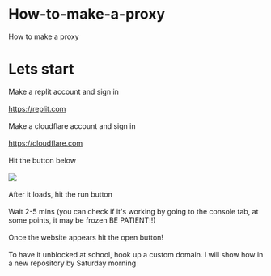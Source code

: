 # How-to-make-a-proxy
How to make a proxy
# Lets start
Make a replit account and sign in
<br>
<br>
https://replit.com
<br>
<br>
Make a cloudflare account and sign in
<br>
<br>
https://cloudflare.com
<br>
<br>
Hit the button below
<br>
<br>
<a href="https://www.replit.com/github/TechUnknown21/Ultraviolet-Node-Template">
<img src="https://raw.githubusercontent.com/BinBashBanana/deploy-buttons/master/buttons/remade/replit.svg">
</a>
<br>
<br>
After it loads, hit the run button
<br>
<br>
Wait 2-5 mins (you can check if it's working by going to the console tab, at some points, it may be frozen BE PATIENT!!)
<br>
<br>
Once the website appears hit the open button!
<br>
<br>
To have it unblocked at school, hook up a custom domain. I will show how in a new repository by Saturday morning
